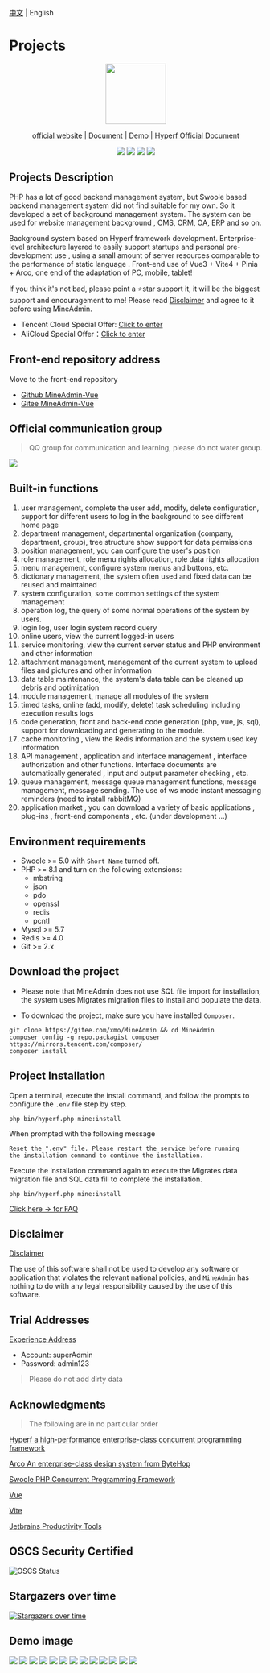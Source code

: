 [中文](./README.md) | English
# Projects

<p align="center">
    <img src="https://doc.mineadmin.com/logo.svg" width="120" />
</p>
<p align="center">
    <a href="https://www.mineadmin.com" target="_blank">official website</a> |
    <a href="https://doc.mineadmin.com" target="_blank">Document</a> | 
    <a href="https://demo.mineadmin.com" target="_blank">Demo</a> |
    <a href="https://hyperf.wiki/3.0/#/" target="_blank">Hyperf Official Document</a> 
</p>

<p align="center">
    <img src="https://gitee.com/xmo/MineAdmin/badge/star.svg?theme=dark" />
    <img src="https://gitee.com/xmo/MineAdmin/badge/fork.svg?theme=dark" />
    <img src="https://svg.hamm.cn/badge.svg?key=License&value=Apache-2.0&color=da4a00" />
    <img src="https://svg.hamm.cn/badge.svg?key=MineAdmin&value=v2.0 LTS" />
</p>

## Projects Description

PHP has a lot of good backend management system, but Swoole based backend management system did not find suitable for my own.
So it developed a set of background management system. The system can be used for website management background , CMS, CRM, OA, ERP and so on.

Background system based on Hyperf framework development. Enterprise-level architecture layered to easily support startups and personal pre-development use , using a small amount of server resources comparable to the performance of static language .
Front-end use of Vue3 + Vite4 + Pinia + Arco, one end of the adaptation of PC, mobile, tablet!

If you think it's not bad, please point a ⭐star support it, it will be the biggest support and encouragement to me!
Please read [Disclaimer](https://doc.mineadmin.com/guide/start/declaration.html) and agree to it before using MineAdmin.

- Tencent Cloud Special Offer: [Click to enter](http://txy.mineadmin.com)
- AliCloud Special Offer：[Click to enter](http://aly.mineadmin.com)

## Front-end repository address
Move to the front-end repository

- [Github MineAdmin-Vue](https://github.com/mineadmin/MineAdmin-Vue)
- [Gitee MineAdmin-Vue](https://gitee.com/mineadmin/MineAdmin-vue)

## Official communication group
> QQ group for communication and learning, please do not water group.

<img src="https://svg.hamm.cn/badge.svg?key=QQ群&value=150105478" />

## Built-in functions

1. user management, complete the user add, modify, delete configuration, support for different users to log in the background to see different home page
2. department management, departmental organization (company, department, group), tree structure show support for data permissions
3. position management, you can configure the user's position
4. role management, role menu rights allocation, role data rights allocation
5. menu management, configure system menus and buttons, etc.
6. dictionary management, the system often used and fixed data can be reused and maintained
7. system configuration, some common settings of the system management
8. operation log, the query of some normal operations of the system by users.
9. login log, user login system record query
10. online users, view the current logged-in users
11. service monitoring, view the current server status and PHP environment and other information
12. attachment management, management of the current system to upload files and pictures and other information
13. data table maintenance, the system's data table can be cleaned up debris and optimization
14. module management, manage all modules of the system
15. timed tasks, online (add, modify, delete) task scheduling including execution results logs
16. code generation, front and back-end code generation (php, vue, js, sql), support for downloading and generating to the module.
17. cache monitoring , view the Redis information and the system used key information
18. API management , application and interface management , interface authorization and other functions. Interface documents are automatically generated , input and output parameter checking , etc.
19. queue management, message queue management functions, message management, message sending. The use of ws mode instant messaging reminders (need to install rabbitMQ)
20. application market , you can download a variety of basic applications , plug-ins , front-end components , etc. (under development ...)

## Environment requirements

- Swoole >= 5.0 with `Short Name` turned off.
- PHP >= 8.1 and turn on the following extensions:
    - mbstring
    - json
    - pdo
    - openssl
    - redis
    - pcntl
- Mysql >= 5.7
- Redis >= 4.0
- Git >= 2.x


## Download the project
- Please note that MineAdmin does not use SQL file import for installation, the system uses Migrates migration files to install and populate the data.

- To download the project, make sure you have installed ``Composer``.
```shell
git clone https://gitee.com/xmo/MineAdmin && cd MineAdmin
composer config -g repo.packagist composer https://mirrors.tencent.com/composer/
composer install
```

## Project Installation

Open a terminal, execute the install command, and follow the prompts to configure the `.env` file step by step.
```shell
php bin/hyperf.php mine:install
```

When prompted with the following message
```shell
Reset the ".env" file. Please restart the service before running 
the installation command to continue the installation.
```

Execute the installation command again to execute the Migrates data migration file and SQL data fill to complete the installation.
```shell
php bin/hyperf.php mine:install
```

[Click here -> for FAQ](https://doc.mineadmin.com/faqs/)

## Disclaimer
[Disclaimer](https://doc.mineadmin.com/guide/start/declaration.html)

The use of this software shall not be used to develop any software or application that violates the relevant national policies, and `MineAdmin` has nothing to do with any legal responsibility caused by the use of this software.

## Trial Addresses

[Experience Address](https://demo.mineadmin.com)
- Account: superAdmin
- Password: admin123

> Please do not add dirty data

## Acknowledgments

> The following are in no particular order

[Hyperf a high-performance enterprise-class concurrent programming framework](https://hyperf.io/)

[Arco An enterprise-class design system from ByteHop](https://arco.design/)

[Swoole PHP Concurrent Programming Framework](https://www.swoole.com)

[Vue](https://vuejs.org/)

[Vite](https://vitejs.cn/)

[Jetbrains Productivity Tools](https://www.jetbrains.com/)

## OSCS Security Certified
![OSCS Status](https://www.oscs1024.com/platform/badge/kanyxmo/MineAdmin.svg?size=large)

## Stargazers over time

[![Stargazers over time](https://starchart.cc/mineadmin/mineadmin.svg)](https://starchart.cc/mineadmin/mineadmin.svg)


## Demo image
<img src="https://s1.ax1x.com/2022/07/31/vklKzR.jpg" />
<img src="https://s1.ax1x.com/2022/07/31/vkl8eK.jpg" />
<img src="https://s1.ax1x.com/2022/07/31/vkl1L6.jpg" />
<img src="https://s1.ax1x.com/2022/07/31/vklNJH.jpg" />
<img src="https://s1.ax1x.com/2022/07/31/vklJoD.jpg" />
<img src="https://s1.ax1x.com/2022/07/31/vkllsx.jpg" />
<img src="https://s1.ax1x.com/2022/07/31/vklZoF.jpg" />
<img src="https://s1.ax1x.com/2022/07/31/vklUWd.jpg" />
<img src="https://s1.ax1x.com/2022/07/31/vkl0yt.jpg" />
<img src="https://s1.ax1x.com/2022/07/31/vkltFe.jpg" />
<img src="https://s1.ax1x.com/2022/07/31/vkluW9.jpg" />
<img src="https://s1.ax1x.com/2022/07/31/vklnJJ.jpg" />
<img src="https://s1.ax1x.com/2022/07/31/vklmi4.jpg" />